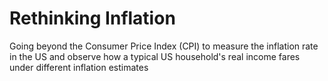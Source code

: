 # Rethinking Inflation
Going beyond the Consumer Price Index (CPI) to measure the inflation rate in the US and observe how a typical US household's real income fares under different inflation estimates
